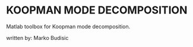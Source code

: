 # KOOPMAN MODE DECOMPOSITION #

Matlab toolbox for Koopman mode decomposition.

written by: Marko Budisic